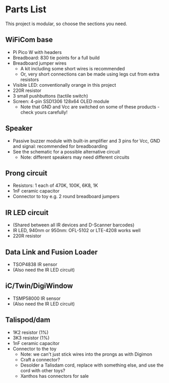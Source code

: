 # Parts List

This project is modular, so choose the sections you need.

## WiFiCom base
- Pi Pico W with headers
- Breadboard: 830 tie points for a full build
- Breadboard jumper wires
    - A kit including some short wires is recommended
    - Or, very short connections can be made using legs cut from extra resistors
- Visible LED: conventionally orange in this project
- 220R resistor
- 3 small pushbuttons (tactile switch)
- Screen: 4-pin SSD1306 128x64 OLED module
    - Note that GND and Vcc are switched on some of these products - check yours carefully!

## Speaker
- Passive buzzer module with built-in amplifier and 3 pins for Vcc, GND and signal: recommended for breadboarding
- See the schematic for a possible alternative circuit
    - Note: different speakers may need different circuits

## Prong circuit
- Resistors: 1 each of 470K, 100K, 6K8, 1K
- 1nF ceramic capacitor
- Connector to toy e.g. 2 round breadboard jumpers

## IR LED circuit
- (Shared between all IR devices and D-Scanner barcodes)
- IR LED, 940nm or 950nm: OFL-5102 or LTE-4208 works well
- 220R resistor

## Data Link and Fusion Loader
- TSOP4838 IR sensor
- (Also need the IR LED circuit)

## iC/Twin/DigiWindow
- TSMP58000 IR sensor
- (Also need the IR LED circuit)

## Talispod/dam
- 1K2 resistor (1%)
- 3K3 resistor (1%)
- 1nF ceramic capacitor
- Connector to the toy
    - Note: we can't just stick wires into the prongs as with Digimon
    - Craft a connector?
    - Desolder a Talisdam cord, replace with something else, and use the cord with other toys?
    - Xanthos has connectors for sale
